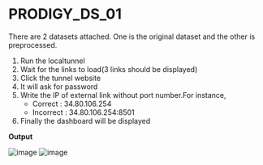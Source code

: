 # PRODIGY_DS_01

There are 2 datasets attached. One is the original dataset and the other is preprocessed.

1. Run the localtunnel
1. Wait for the links to load(3 links should be displayed)
1. Click the tunnel website
1. It will ask for password
1. Write the IP of external link without port number.For instance,
    - Correct     :  34.80.106.254
    - Incorrect :  34.80.106.254:8501
1. Finally the dashboard will be displayed

**Output**

![image](https://github.com/Julie-0411/PRODIGY_DS_01/assets/156679415/0ab9b3e4-aad5-4f65-8470-7cec766dc3c0)  ![image](https://github.com/Julie-0411/PRODIGY_DS_01/assets/156679415/73f6df42-3d81-4b65-94f1-2f3c39b44f9d) 


